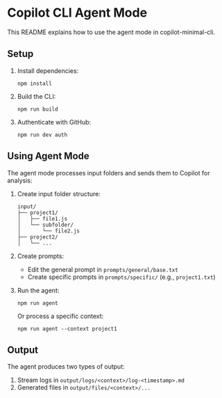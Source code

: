 # Copilot CLI Agent Mode

This README explains how to use the agent mode in copilot-minimal-cli.

## Setup

1. Install dependencies:

   ```
   npm install
   ```

2. Build the CLI:

   ```
   npm run build
   ```

3. Authenticate with GitHub:
   ```
   npm run dev auth
   ```

## Using Agent Mode

The agent mode processes input folders and sends them to Copilot for analysis:

1. Create input folder structure:

   ```
   input/
   ├── project1/
   │   ├── file1.js
   │   └── subfolder/
   │       └── file2.js
   ├── project2/
   │   └── ...
   ```

2. Create prompts:
   - Edit the general prompt in `prompts/general/base.txt`
   - Create specific prompts in `prompts/specific/` (e.g., `project1.txt`)

3. Run the agent:

   ```
   npm run agent
   ```

   Or process a specific context:

   ```
   npm run agent --context project1
   ```

## Output

The agent produces two types of output:

1. Stream logs in `output/logs/<context>/log-<timestamp>.md`
2. Generated files in `output/files/<context>/...`
